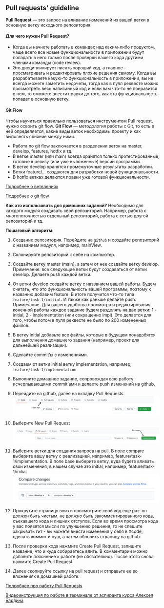 ## Pull requests' guideline

**Pull Request** — это запрос на вливание изменений из вашей ветки в основную ветку исходного репозитория.

#### Для чего нужен Pull Request?
* Когда вы начнете работать в командах над каким-либо продуктом, чаще всего все новые функциональности в приложении будут попадать в него только после проверки вашего кода другими членами команды (code review).
* Это дисциплинирует писать хороший код, а главное - просматривать и редактировать плохие решения самому. Когда вы разрабатываете какую-то функциональность в приложении, вы не всегда можете заметить недочеты, тогда как в пулл реквесте можно просмотреть весь написанный код и если вам что-то не понравится в нем, то сможете внести правки до того, как эта функциональность попадет в основную ветку.

#### Git Flow

Чтобы научиться правильно пользоваться инструментом Pull request, нужно освоить git flow. **Git Flow** — методология работы с Git, то есть в ней определяется, какие виды веток необходимы проекту и как выполнять слияние между ними. 

* Работа по git flow заключается в разделении веток на master, develop, features, hotfix и тд. 
* В ветке master (или main) всегда хранятся только протестированные, готовые к релизу (или уже выложенные) версии программы. 
* В ветке develop хранятся промежуточные результаты разработки. 
* Ветки feature/… создаются для разработки новой функциональности. 
* В hotfix ветках делаются правки уже готовой функциональности. 

[Подробнее о ветвлениях](https://nvie.com/posts/a-successful-git-branching-model)

[Подробнее о git flow](https://danielkummer.github.io/git-flow-cheatsheet/index.ru_RU.html)

**Как это использовать для домашних заданий?**
Необходимо для каждого модуля создавать свой репозиторий. Например, работа с многопоточностью отдельный репозиторий, работа с сетью другой репозиторий и тд.

**Пошаговый алгоритм:**
1. Создание репозитория. Перейдите на `github` и создайте репозиторий с названием модуля, например, mainView.
2. Склонируйте репозиторий к себе на компьютер.
3. Создайте ветку master (main), а затем от нее создайте ветку develop. Примечание: все следующие ветки будут создаваться от ветки develop. Делаете push каждой ветки.
4. От ветки develop создайте ветку с названием вашей работы. Будем считать, что это функциональность вашей программы, поэтому к названию добавим feature. В итоге получится что-то типа ```feature/task-1/initial```. И также как раньше делайте push.
Примечание. Для вашего удобства просмотра и редактирования конечной работы каждое задание будем разделять на две ветки: 1 - initial, 2 - implementation (или сокращенно impl). Это делается для того, чтобы потом в пулл реквесте не было по 200 измененных файлов.
5. В ветку initial добавьте все файлы, которые в будущем понадобятся для выполнения домашнего задания (например, проект для дальнейшей реализации).
6. Сделайте commit’ы с изменениями.
7. Создаем от ветки initial ветку implementation, например, ```feature/task-1/implementation```
8. Выполните домашнее задание, сопровождая всю работу исчерпывающими commit’ами и делаете push изменений на github.
9. Перейдите на github, далее на вкладку Pull Requests. 
![](pic/1.png)

10. Выберите New Pull Request
![](pic/2.png)

11. Выберите ветки для создания запроса на pull. 
В поле compare выберите вашу ветку с реализацией, например, feature/task-1/implementation. 
В поле base выберите ветку, куда будете вливать свои изменения, в нашем случае это initial, например, feature/task-1/initial
![](pic/3.png)

12. Прокрутите страницу вниз и просмотрите свой код еще раз: он должен быть чистым, не должно быть закомментированного кода, съехавшего кода и лишних отступов. 
Если во время просмотра кода у вас появятся мысли по улучшению решения, то не спешите закрывать гит - вы можете внести изменения у себя в Xcode, сделать коммит и пуш, а затем обновить страницу на github.
13. После проверки кода нажмите Create Pull Request, запишите название, что и куда собираетесь влить. В комментарии можно добавить пояснение к работе (не обязательно). После этого снова нажмите Create Pull Request.
14. Далее скопируйте ссылку на pull request и отправьте ее во вложениях в домашней работе.


[Подробнее про работу Pull Requests](https://docs.github.com/en/free-pro-team@latest/github/collaborating-with-issues-and-pull-requests/about-pull-requests)

[Видеоинструкция по работе в терминале от аспиранта курса Алексея Бардина](https://youtu.be/o0RaC43uGPY)



